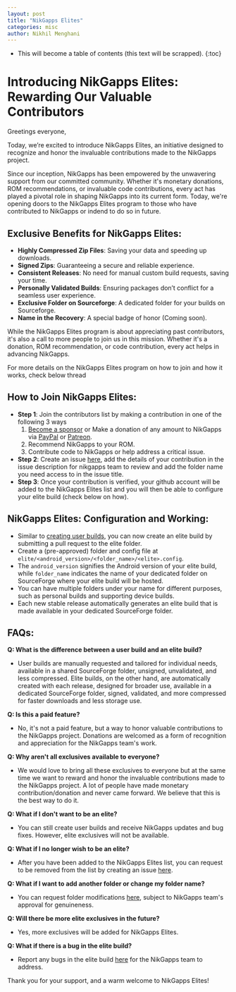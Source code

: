 ```yaml
---
layout: post
title: "NikGapps Elites"
categories: misc
author: Nikhil Menghani
---
```


* This will become a table of contents (this text will be scrapped).
{:toc}


# Introducing NikGapps Elites: Rewarding Our Valuable Contributors

Greetings everyone,

Today, we’re excited to introduce NikGapps Elites, an initiative designed to recognize and honor the invaluable contributions made to the NikGapps project.

Since our inception, NikGapps has been empowered by the unwavering support from our committed community. Whether it's monetary donations, ROM recommendations, or invaluable code contributions, every act has played a pivotal role in shaping NikGapps into its current form. Today, we're opening doors to the NikGapps Elites program to those who have contributed to NikGapps or indend to do so in future.

## Exclusive Benefits for NikGapps Elites:

- **Highly Compressed Zip Files**: Saving your data and speeding up downloads.
- **Signed Zips**: Guaranteeing a secure and reliable experience.
- **Consistent Releases**: No need for manual custom build requests, saving your time.
- **Personally Validated Builds**: Ensuring packages don’t conflict for a seamless user experience.
- **Exclusive Folder on Sourceforge**: A dedicated folder for your builds on Sourceforge.
- **Name in the Recovery**: A special badge of honor (Coming soon).

While the NikGapps Elites program is about appreciating past contributors, it's also a call to more people to join us in this mission. Whether it's a donation, ROM recommendation, or code contribution, every act helps in advancing NikGapps.

For more details on the NikGapps Elites program on how to join and how it works, check below thread

## How to Join NikGapps Elites:

- **Step 1**: Join the contributors list by making a contribution in one of the following 3 ways
    1. [Become a sponsor](https://github.com/sponsors/nikgapps) or Make a donation of any amount to NikGapps via [PayPal](https://www.paypal.com/paypalme/inikhilmenghani) or [Patreon](https://www.patreon.com/nikgapps).
    2. Recommend NikGapps to your ROM.
    3. Contribute code to NikGapps or help address a critical issue.
- **Step 2**: Create an issue [here](https://github.com/nikgapps/config/issues/new), add the details of your contribution in the issue description for nikgapps team to review and add the folder name you need access to in the issue title.
- **Step 3**: Once your contribution is verified, your github account will be added to the NikGapps Elites list and you will then be able to configure your elite build (check below on how).

## NikGapps Elites: Configuration and Working:

- Similar to [creating user builds](https://github.com/nikgapps/config), you can now create an elite build by submitting a pull request to the elite folder.
- Create a (pre-approved) folder and config file at `elite/<android_version>/<folder_name>/<elite>.config`.
- The `android_version` signifies the Android version of your elite build, while `folder_name` indicates the name of your dedicated folder on SourceForge where your elite build will be hosted.
- You can have multiple folders under your name for different purposes, such as personal builds and supporting device builds.
- Each new stable release automatically generates an elite build that is made available in your dedicated SourceForge folder.

## FAQs:

**Q: What is the difference between a user build and an elite build?**
- User builds are manually requested and tailored for individual needs, available in a shared SourceForge folder, unsigned, unvalidated, and less compressed. Elite builds, on the other hand, are automatically created with each release, designed for broader use, available in a dedicated SourceForge folder, signed, validated, and more compressed for faster downloads and less storage use.


**Q: Is this a paid feature?**
- No, it's not a paid feature, but a way to honor valuable contributions to the NikGapps project. Donations are welcomed as a form of recognition and appreciation for the NikGapps team's work.

**Q: Why aren't all exclusives available to everyone?**
- We would love to bring all these exclusives to everyone but at the same time we want to reward and honor the invaluable contributions made to the NikGapps project. A lot of people have made monetary contribution/donation and never came forward. We believe that this is the best way to do it.

**Q: What if I don't want to be an elite?**
- You can still create user builds and receive NikGapps updates and bug fixes. However, elite exclusives will not be available.

**Q: What if I no longer wish to be an elite?**
- After you have been added to the NikGapps Elites list, you can request to be removed from the list by creating an issue [here](https://github.com/nikgapps/config/issues/new). 

**Q: What if I want to add another folder or change my folder name?**
- You can request folder modifications [here](https://github.com/nikgapps/config/issues/new), subject to NikGapps team's approval for genuineness.

**Q: Will there be more elite exclusives in the future?**
- Yes, more exclusives will be added for NikGapps Elites.

**Q: What if there is a bug in the elite build?**
- Report any bugs in the elite build [here](https://github.com/nikgapps/config/issues/new) for the NikGapps team to address.


Thank you for your support, and a warm welcome to NikGapps Elites!
